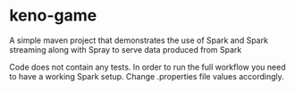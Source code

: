 keno-game
=========

A simple maven project that demonstrates the use of Spark and Spark streaming along with Spray to serve data produced from Spark

Code does not contain any tests.
In order to run the full workflow you need to have a working Spark setup.
Change .properties file values accordingly. 
